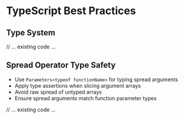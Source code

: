 # TypeScript Best Practices

## Type System
// ... existing code ...

## Spread Operator Type Safety
- Use `Parameters<typeof functionName>` for typing spread arguments
- Apply type assertions when slicing argument arrays
- Avoid raw spread of untyped arrays
- Ensure spread arguments match function parameter types

// ... existing code ... 